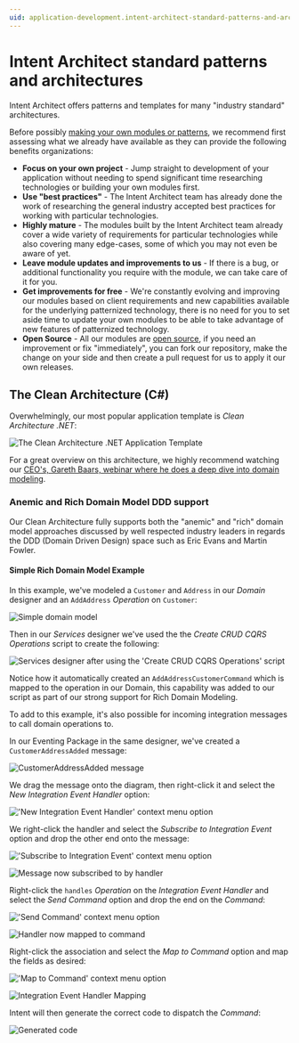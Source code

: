 ```yaml
---
uid: application-development.intent-architect-standard-patterns-and-architectures.overview
---
```


# Intent Architect standard patterns and architectures

Intent Architect offers patterns and templates for many "industry standard" architectures.

Before possibly [making your own modules or patterns](xref:module-building.overview), we recommend first assessing what we already have available as they can provide the following benefits organizations:

- **Focus on your own project** - Jump straight to development of your application without needing to spend significant time researching technologies or building your own modules first.
- **Use "best practices"** - The Intent Architect team has already done the work of researching the general industry accepted best practices for working with particular technologies.
- **Highly mature** - The modules built by the Intent Architect team already cover a wide variety of requirements for particular technologies while also covering many edge-cases, some of which you may not even be aware of yet.
- **Leave module updates and improvements to us** - If there is a bug, or additional functionality you require with the module, we can take care of it for you.
- **Get improvements for free** - We're constantly evolving and improving our modules based on client requirements and new capabilities available for the underlying patternized technology, there is no need for you to set aside time to update your own modules to be able to take advantage of new features of patternized technology.
- **Open Source** - All our modules are [open source](https://github.com/IntentArchitect/), if you need an improvement or fix "immediately", you can fork our repository, make the change on your side and then create a pull request for us to apply it our own releases.

## The Clean Architecture (C#)

Overwhelmingly, our most popular application template is _Clean Architecture .NET_:

![The Clean Architecture .NET Application Template](overview/images/clean-architect-dotnet.png)

For a great overview on this architecture, we highly recommend watching our [CEO's, Gareth Baars, webinar where he does a deep dive into domain modeling](https://intentarchitect.com/#/insights-deep-dive-domain-modeling).

### Anemic and Rich Domain Model DDD support

Our Clean Architecture fully supports both the "anemic" and "rich" domain model approaches discussed by well respected industry leaders in regards the DDD (Domain Driven Design) space such as Eric Evans and Martin Fowler.

#### Simple Rich Domain Model Example

In this example, we've modeled a `Customer` and `Address` in our _Domain_ designer and an `AddAddress` _Operation_ on `Customer`:

![Simple domain model](overview/images/ddd-domain-model.png)

Then in our _Services_ designer we've used the the _Create CRUD CQRS Operations_ script to create the following:

![Services designer after using the 'Create CRUD CQRS Operations' script](overview/images/ddd-customer-crud.png)

Notice how it automatically created an `AddAddressCustomerCommand` which is mapped to the operation in our Domain, this capability was added to our script as part of our strong support for Rich Domain Modeling.

To add to this example, it's also possible for incoming integration messages to call domain operations to.

In our Eventing Package in the same designer, we've created a `CustomerAddressAdded` message:

![CustomerAddressAdded message](overview/images/ddd-customer-address-added-message.png)

We drag the message onto the diagram, then right-click it and select the _New Integration Event Handler_ option:

!['New Integration Event Handler' context menu option](overview/images/ddd-new-integration-event-handler-option.png)

We right-click the handler and select the _Subscribe to Integration Event_ option and drop the other end onto the message:

!['Subscribe to Integration Event' context menu option](overview/images/ddd-subscribe-to-event.png)

![Message now subscribed to by handler](overview/images/ddd-message-now-subscribed.png)

Right-click the `handles` _Operation_ on the _Integration Event Handler_ and select the _Send Command_ option and drop the end on the _Command_:

!['Send Command' context menu option](overview/images/ddd-send-command-context-menu-option.png)

![Handler now mapped to command](overview/images/ddd-handler-now-mapped-to-command.png)

Right-click the association and select the _Map to Command_ option and map the fields as desired:

!['Map to Command' context menu option](overview/images/ddd-map-to-command-context-menu-option.png)

![Integration Event Handler Mapping](overview/images/ddd-integration-event-handler-mapping.png)

Intent will then generate the correct code to dispatch the _Command_:

![Generated code](overview/images/ddd-generated-code.png)

